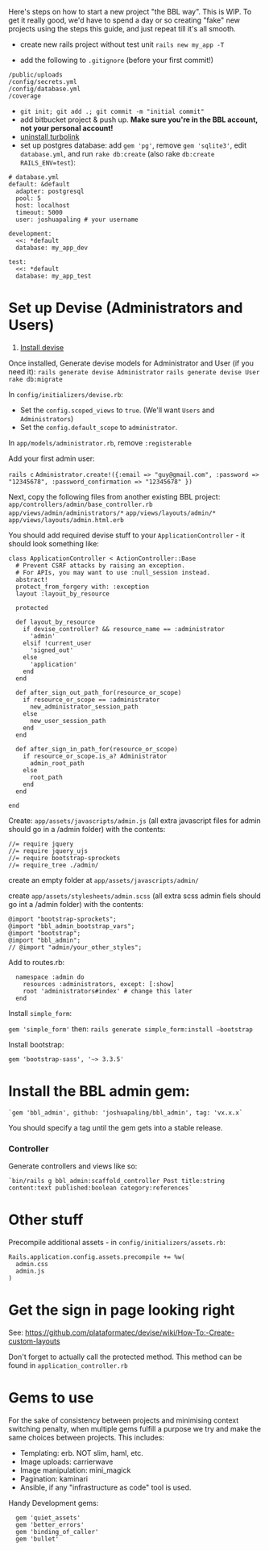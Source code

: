 Here's steps on how to start a new project "the BBL way". This is WIP. To get it really good, we'd have to spend a day or so creating "fake" new projects using the steps this guide, and just repeat till it's all smooth.

- create new rails project without test unit `rails new my_app -T`

- add the following to `.gitignore` (before your first commit!)

```
/public/uploads
/config/secrets.yml
/config/database.yml
/coverage
```

- `git init; git add .; git commit -m "initial commit"`
- add bitbucket project & push up. **Make sure you're in the BBL account, not your personal account!**
- [uninstall turbolink](http://blog.steveklabnik.com/posts/2013-06-25-removing-turbolinks-from-rails-4)
- set up postgres database: add `gem 'pg'`, remove `gem 'sqlite3'`, edit `database.yml`, and run `rake db:create` (also rake `db:create RAILS_ENV=test`):

```
# database.yml
default: &default
  adapter: postgresql
  pool: 5
  host: localhost
  timeout: 5000
  user: joshuapaling # your username

development:
  <<: *default
  database: my_app_dev

test:
  <<: *default
  database: my_app_test
```

# Set up Devise (Administrators and Users)

1. [Install devise](https://github.com/plataformatec/devise#getting-started)

Once installed, Generate devise models for Administrator and User (if you need it):
`rails generate devise Administrator`
`rails generate devise User`
`rake db:migrate`

In `config/initializers/devise.rb`:

- Set the `config.scoped_views` to `true`. (We'll want `Users` and `Administrators`)
- Set the `config.default_scope` to `administrator`.

In `app/models/administrator.rb`, remove `:registerable`

Add your first admin user:

`rails c`
`Administrator.create!({:email => "guy@gmail.com", :password => "12345678", :password_confirmation => "12345678" })`


Next, copy the following files from another existing BBL project:
`app/controllers/admin/base_controller.rb`
`app/views/admin/administrators/*`
`app/views/layouts/admin/*`
`app/views/layouts/admin.html.erb`

You should add required devise stuff to your `ApplicationController` - it should look something like:

```
class ApplicationController < ActionController::Base
  # Prevent CSRF attacks by raising an exception.
  # For APIs, you may want to use :null_session instead.
  abstract!
  protect_from_forgery with: :exception
  layout :layout_by_resource

  protected

  def layout_by_resource
    if devise_controller? && resource_name == :administrator
      'admin'
    elsif !current_user
      'signed_out'
    else
      'application'
    end
  end

  def after_sign_out_path_for(resource_or_scope)
    if resource_or_scope == :administrator
      new_administrator_session_path
    else
      new_user_session_path
    end
  end

  def after_sign_in_path_for(resource_or_scope)
    if resource_or_scope.is_a? Administrator
      admin_root_path
    else
      root_path
    end
  end

end
```

Create:
`app/assets/javascripts/admin.js` (all extra javascript files for admin should go in a /admin folder)
 with the contents:

```
//= require jquery
//= require jquery_ujs
//= require bootstrap-sprockets
//= require_tree ./admin/
```

create an empty folder at `app/assets/javascripts/admin/`

create
`app/assets/stylesheets/admin.scss` (all extra scss admin fiels should go int a /admin folder)
with the contents:

```
@import "bootstrap-sprockets";
@import "bbl_admin_bootstrap_vars";
@import "bootstrap";
@import "bbl_admin";
// @import "admin/your_other_styles";
```

Add to routes.rb:

```
  namespace :admin do
    resources :administrators, except: [:show]
    root 'administrators#index' # change this later
  end
```

Install `simple_form`:

`gem 'simple_form'`
then:
`rails generate simple_form:install —bootstrap`

Install bootstrap:

`gem 'bootstrap-sass', '~> 3.3.5'`

# Install the BBL admin gem:

    `gem 'bbl_admin', github: 'joshuapaling/bbl_admin', tag: 'vx.x.x`

You should specify a tag until the gem gets into a stable release.

### Controller

Generate controllers and views like so:

    `bin/rails g bbl_admin:scaffold_controller Post title:string content:text published:boolean category:references`

# Other stuff

Precompile additional assets - in  `config/initializers/assets.rb`:

```
Rails.application.config.assets.precompile += %w(
  admin.css
  admin.js
)
```

# Get the sign in page looking right

See: https://github.com/plataformatec/devise/wiki/How-To:-Create-custom-layouts

Don't forget to actually call the protected method. This method can be found in `application_controller.rb`

# Gems to use

For the sake of consistency between projects and minimising context switching penalty, when multiple gems fulfill a purpose we try and make the same choices between projects. This includes:

* Templating: erb. NOT slim, haml, etc.
* Image uploads: carrierwave
* Image manipulation: mini_magick
* Pagination: kaminari
* Ansible, if any "infrastructure as code" tool is used.

Handy Development gems:

```
  gem 'quiet_assets'
  gem 'better_errors'
  gem 'binding_of_caller'
  gem 'bullet'
```
